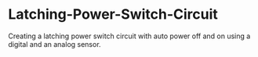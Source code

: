 # Latching-Power-Switch-Circuit
Creating a latching power switch circuit with auto power off and on using a digital and an analog sensor.
